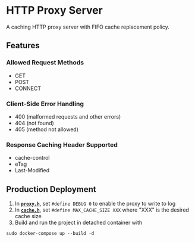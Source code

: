 # HTTP Proxy Server
A caching HTTP proxy server with FIFO cache replacement policy.

## Features
### Allowed Request Methods
- GET
- POST
- CONNECT

### Client-Side Error Handling
- 400 (malformed requests and other errors)
- 404 (not found)
- 405 (method not allowed)

### Response Caching Header Supported
- cache-control
- eTag
- Last-Modified

## Production Deployment
1. In [**`proxy.h`**](src/proxy.h), set `#define DEBUG 0` to enable the proxy to write to log
2. In [**`cache.h`**](src/cache.h), set `#define MAX_CACHE_SIZE XXX` where "XXX" is the desired cache size
3. Build and run the project in detached container with 
```
sudo docker-compose up --build -d
```